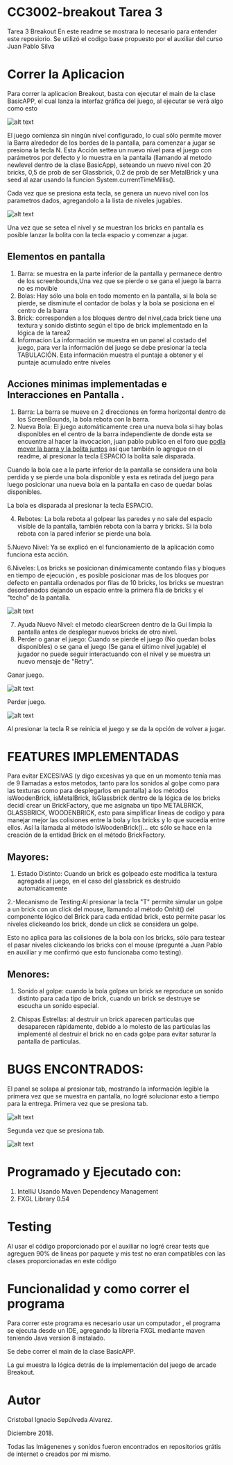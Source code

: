 # CC3002-breakout Tarea 3
Tarea 3 Breakout
En este readme se mostrara lo necesario para entender este reposiorio.
Se utilizó el codigo base propuesto por el auxiliar del curso Juan Pablo Silva

# Correr la Aplicacion
Para correr la aplicacion Breakout, basta con ejecutar el main de la clase BasicAPP, el cual lanza la interfaz gráfica del juego, al ejecutar se verá algo como esto

![alt text](https://raw.githubusercontent.com/csepulvedaa/cc3002-breakout/master/src/main/resources/assets/screenshots/Screenshot_2.png "Breakout Al Inicio")

El juego comienza sin ningún nivel configurado, lo cual sólo permite mover la Barra alrededor de los bordes de la pantalla, para comenzar a jugar se presiona la tecla N.
Esta Acción settea un nuevo nivel para el juego con parámetros por defecto y lo muestra en la pantalla (llamando al metodo newlevel dentro de la clase BasicApp), seteando un nuevo nivel con 20 bricks, 0,5 de prob de ser Glassbrick, 0.2 de prob de ser MetalBrick y una seed al azar usando la funcion System.currentTimeMillis().

Cada vez que se presiona esta tecla, se genera un nuevo nivel con los parametros dados, agregandolo a la lista de niveles jugables.

![alt text](https://raw.githubusercontent.com/csepulvedaa/cc3002-breakout/master/src/main/resources/assets/screenshots/Screenshot_1.png "Breakout Al Iniciar un Nuevo Nivel")

Una vez que se setea el nivel y se muestran los bricks en pantalla es posible lanzar la bolita con la tecla espacio y comenzar a jugar.
## Elementos en pantalla
1. Barra: se muestra en la parte inferior de la pantalla y permanece dentro de los screenbounds,Una vez que se pierde o se gana el juego la barra no es movible
2. Bolas: Hay sólo una bola en todo momento en la pantalla, si la bola se pierde, se disminute el contador de bolas y la bola se posiciona en el centro de la barra
3. Brick: corresponden a los bloques dentro del nivel,cada brick tiene una textura y sonido distinto según el tipo de brick implementado en la lógica de la tarea2
4. Informacion La información se muestra en un panel al costado del juego, para ver la información del juego se debe presionar la tecla TABULACIÓN.
Esta información muestra el puntaje a obtener y el puntaje acumulado entre niveles 
## Acciones minimas implementadas e Interacciones en Pantalla .
1. Barra: 
La barra se mueve en 2 direcciones en forma horizontal dentro de los ScreenBounds, la bola rebota con la barra.
2. Nueva Bola:
El juego automáticamente crea una nueva bola si hay bolas disponibles en el centro de la barra independiente de donde esta se encuentre al hacer la invocacion, juan pablo publico en el foro que [podía mover la barra y la bolita juntos](https://www.u-cursos.cl/ingenieria/2018/2/CC3002/1/foro/o/23327201) así que también lo agregue en el readme, al presionar la tecla ESPACIO la bolita sale disparada.

Cuando la bola cae a la parte inferior de la pantalla se considera una bola perdida y se pierde una bola disponible y esta es retirada del juego para luego posicionar una nueva bola en la pantalla en caso de quedar bolas disponibles.

La bola es disparada al presionar la tecla ESPACIO.

4. Rebotes: La bola rebota al golpear las paredes y no sale del espacio visible de la pantalla, también rebota con la barra y bricks.
Si la bola rebota con la pared inferior se pierde una bola.

5.Nuevo Nivel: Ya se explicó en el funcionamiento de la aplicación como funciona esta acción.

6.Niveles: Los bricks se posicionan dinámicamente contando filas y bloques en tiempo de ejecución , es posible posicionar mas de los bloques por defecto en pantalla ordenados por filas de 10 bricks, los bricks se muestran desordenados dejando un espacio entre la primera fila de bricks y el "techo" de la pantalla.

![alt text](https://raw.githubusercontent.com/csepulvedaa/cc3002-breakout/master/src/main/resources/assets/screenshots/Screenshot_3.png "Display Dinámico de Bricks")
 
7. Ayuda Nuevo Nivel: el metodo clearScreen dentro de la Gui limpia la pantalla antes de desplegar nuevos bricks de otro nivel.
8. Perder o ganar el juego: Cuando se pierde el juego (No quedan bolas disponibles) o se gana el juego (Se gana el último nivel jugable) el jugador no puede seguir interactuando con el nivel y se muestra un nuevo mensaje de "Retry".

Ganar juego.

![alt text](https://raw.githubusercontent.com/csepulvedaa/cc3002-breakout/master/src/main/resources/assets/screenshots/Screenshot_4.png "Juego Ganado")

Perder juego.

![alt text](https://raw.githubusercontent.com/csepulvedaa/cc3002-breakout/master/src/main/resources/assets/screenshots/Screenshot_5.png "Juego Perdido")

Al presionar la tecla R se reinicia el juego y se da la opción de volver a jugar.
# FEATURES IMPLEMENTADAS
Para evitar EXCESIVAS (y digo excesivas ya que en un momento tenía mas de 9 llamadas a estos metodos, tanto para los sonidos al golpe como para las texturas como para desplegarlos en pantalla) a los métodos isWoodenBrick, isMetalBrick, IsGlassbrick dentro de la lógica de los bricks decidí crear un BrickFactory, que me asignaba un tipo METALBRICK, GLASSBRICK, WOODENBRICK, esto para simplificar lineas de codigo y para manejar mejor las colisiones entre la bola y los bricks y lo que sucedía entre ellos.
Así la llamada al método IsWoodenBrick()... etc sólo se hace en la creación de la entidad Brick en el método BrickFactory.

## Mayores:
1. Estado Distinto: Cuando un brick es golpeado este modifica la textura agregada al juego, en el caso del glassbrick es destruido automáticamente

2.-Mecanismo de Testing:Al presionar la tecla "T" permite simular un golpe a un brick con un click del mouse, llamando al método Onhit() del componente lógico del Brick para cada entidad brick, esto permite pasar los niveles clickeando los brick, donde un click se considera un golpe.

Esto no aplica para las colisiones de la bola con los bricks, sólo para testear el pasar niveles clickeando los bricks con el mouse (pregunté a Juan Pablo en auxiliar y me confirmó que esto funcionaba como testing).

## Menores:
1. Sonido al golpe: cuando la bola golpea un brick se reproduce un sonido distinto para cada tipo de brick, cuando un brick se destruye se escucha un sonido especial.


2. Chispas Estrellas: al destruir un brick aparecen particulas que desaparecen rápidamente, debido a lo molesto de las particulas las implementé al destruir el brick no en cada golpe para evitar saturar la pantalla de particulas.


# BUGS ENCONTRADOS:
El panel se solapa al presionar tab, mostrando la información legible la primera vez que se muestra en pantalla, no logré solucionar esto a tiempo para la entrega.
Primera vez que se presiona tab.

![alt text](https://raw.githubusercontent.com/csepulvedaa/cc3002-breakout/master/src/main/resources/assets/screenshots/Screenshot_6.png "Informacion Legible")

Segunda vez que se presiona tab.

![alt text](https://raw.githubusercontent.com/csepulvedaa/cc3002-breakout/master/src/main/resources/assets/screenshots/Screenshot_7.png "Informacion Solapada")

# Programado y Ejecutado con:
1. IntelliJ Usando Maven Dependency Management
2. FXGL Library 0.54

# Testing
 Al usar el código proporcionado por el auxiliar no logré crear tests que agreguen 90% de lineas por paquete y mis test no eran compatibles con las clases proporcionadas en este código
# Funcionalidad y como correr el programa
Para correr este programa es necesario usar un computador , el programa se ejecuta desde un IDE, agregando la libreria FXGL mediante maven teniendo Java version 8 instalado.

Se debe correr el main de la clase BasicAPP.

La gui muestra la lógica detrás de la implementación del juego de arcade Breakout.


# Autor
Cristobal Ignacio Sepúlveda Alvarez.

Diciembre 2018.

Todas las Imágenenes y sonídos fueron encontrados en repositorios grátis de internet o creados por mi mismo.






